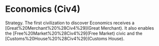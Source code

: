 # Economics (Civ4)

Strategy.
The first civilization to discover Economics receives a [Great%20Merchant%20%28Civ4%29](Great Merchant). It also enables the [Free%20Market%20%28Civ4%29](Free Market) civic and the [Customs%20House%20%28Civ4%29](Customs House).